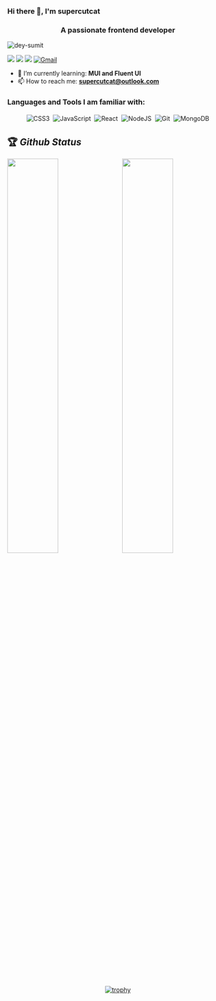 ### Hi there 👋, I'm supercutcat

<!--
**supercutcat/supercutcat** is a ✨ _special_ ✨ repository because its `README.md` (this file) appears on your GitHub profile.

Here are some ideas to get you started:

- 🔭 I’m currently working on ...
- 🌱 I’m currently learning ...
- 👯 I’m looking to collaborate on ...
- 🤔 I’m looking for help with ...
- 💬 Ask me about ...
- 📫 How to reach me: ...
- 😄 Pronouns: ...
- ⚡ Fun fact: ...
-->

<h3 align="center">A passionate frontend developer</h3>

<p align="left"> <img src="https://komarev.com/ghpvc/?username=supercutcat&label=Profile%20views&color=0e75b6&style=flat" alt="dey-sumit" /> </p>

[<img src="https://img.shields.io/twitter/follow/supercutcat?logo=twitter&style=for-the-badge" />](https://twitter.com/supercutcat)
 [<img src="https://img.shields.io/youtube/channel/views/UC-L-KqwoHU2GMjJk2dmx5AQ?logo=youtube&style=for-the-badge">](https://www.youtube.com/channel/UC-L-KqwoHU2GMjJk2dmx5AQ)
[<img src="https://img.shields.io/github/followers/supercutcat?logo=github&style=for-the-badge&logoColor=white">](https://github.com/supercutcat)
[<img alt="Gmail" src="https://img.shields.io/badge/Gmail-D14836?style=for-the-badge&logo=gmail&logoColor=white" />](mailto:langguoyu139@gmail.com)

- 🌱 I’m currently learning: **MUI and Fluent UI**
- 📫 How to reach me: **supercutcat@outlook.com**

<h3 align="left">Languages and Tools I am familiar with:</h3>

<p align="center">

<img alt="CSS3" src="https://img.shields.io/badge/css3%20-%231572B6.svg?&style=for-the-badge&logo=css3&logoColor=white" style="margin:2px;"/>
<img alt="JavaScript" src="https://img.shields.io/badge/javascript%20-%23323330.svg?&style=for-the-badge&logo=javascript&logoColor=%23F7DF1E" style="margin:2px;"/>
<img alt="React" src="https://img.shields.io/badge/react%20-%2320232a.svg?&style=for-the-badge&logo=react&logoColor=%2361DAFB" style="margin:2px;"/>
<img alt="NodeJS" src="https://img.shields.io/badge/node.js%20-%2343853D.svg?&style=for-the-badge&logo=node.js&logoColor=white" style="margin:2px;"/>
<img alt="Git" src="https://img.shields.io/badge/git%20-%23F05033.svg?&style=for-the-badge&logo=git&logoColor=white" style="margin:2px;"/>
<img alt="MongoDB" src ="https://img.shields.io/badge/MongoDB-%234ea94b.svg?&style=for-the-badge&logo=mongodb&logoColor=white" style="margin:2px;"/>
<br/>
</p>

## 🏆 *Github Status*

<img  src="https://github-readme-stats.vercel.app/api?username=supercutcat&show_icons=true&hide_border=true" width="48%" align="right" >
<img  src="https://github-readme-streak-stats.herokuapp.com/?user=supercutcat" width="48%" >
<br>
<div align="center">

[![trophy](https://github-profile-trophy.vercel.app/?username=supercutcat&theme=juicyfresh&margin-w=15)](https://github.com/ryo-ma/github-profile-trophy)
</div>
